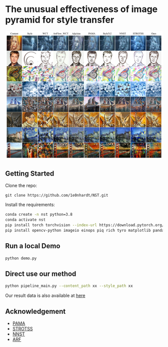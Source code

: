 # The unusual effectiveness of image pyramid for style transfer

![res1](assets/figs/fig_01.jpg)

## Getting Started
Clone the repo:
```
git clone https://github.com/1e0nhardt/NST.git
```

Install the requirements:
```sh
conda create -n nst python=3.8
conda activate nst
pip install torch torchvision --index-url https://download.pytorch.org/whl/cu117
pip install opencv-python imageio einops piq rich tyro matplotlib pandas wandb tensorboard gradio
```

## Run a local Demo
```sh
python demo.py
```

## Direct use our method
```sh
python pipeline_main.py --content_path xx --style_path xx
```

Our result data is also available at [here](https://pan.baidu.com/s/1EbYS7WHnTcUtFaCLPIGYZw?pwd=zxfa)

## Acknowledgement
- [PAMA](https://github.com/luoxuan-cs/PAMA)
- [STROTSS](https://github.com/nkolkin13/STROTSS)
- [NNST](https://github.com/nkolkin13/NeuralNeighborStyleTransfer)
- [ARF](https://github.com/Kai-46/ARF-svox2)
